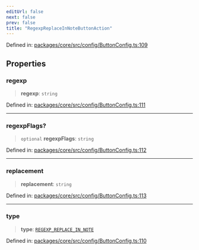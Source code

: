 ```yaml
---
editUrl: false
next: false
prev: false
title: "RegexpReplaceInNoteButtonAction"
---
```


Defined in: [packages/core/src/config/ButtonConfig.ts:109](https://github.com/mProjectsCode/obsidian-meta-bind-plugin/blob/6e87907d27dd07b6437b63c980b11d2bfef62599/packages/core/src/config/ButtonConfig.ts#L109)

## Properties

### regexp

> **regexp**: `string`

Defined in: [packages/core/src/config/ButtonConfig.ts:111](https://github.com/mProjectsCode/obsidian-meta-bind-plugin/blob/6e87907d27dd07b6437b63c980b11d2bfef62599/packages/core/src/config/ButtonConfig.ts#L111)

***

### regexpFlags?

> `optional` **regexpFlags**: `string`

Defined in: [packages/core/src/config/ButtonConfig.ts:112](https://github.com/mProjectsCode/obsidian-meta-bind-plugin/blob/6e87907d27dd07b6437b63c980b11d2bfef62599/packages/core/src/config/ButtonConfig.ts#L112)

***

### replacement

> **replacement**: `string`

Defined in: [packages/core/src/config/ButtonConfig.ts:113](https://github.com/mProjectsCode/obsidian-meta-bind-plugin/blob/6e87907d27dd07b6437b63c980b11d2bfef62599/packages/core/src/config/ButtonConfig.ts#L113)

***

### type

> **type**: [`REGEXP_REPLACE_IN_NOTE`](/obsidian-meta-bind-plugin-docs/api/enumerations/buttonactiontype/#regexp_replace_in_note)

Defined in: [packages/core/src/config/ButtonConfig.ts:110](https://github.com/mProjectsCode/obsidian-meta-bind-plugin/blob/6e87907d27dd07b6437b63c980b11d2bfef62599/packages/core/src/config/ButtonConfig.ts#L110)
